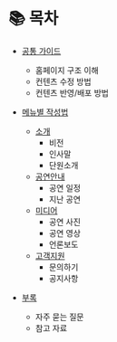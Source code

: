 # 📚 목차

- [공통 가이드](#공통-가이드)
  - 홈페이지 구조 이해
  - 컨텐츠 수정 방법
  - 컨텐츠 반영/배포 방법

- [메뉴별 작성법](#메뉴별-작성법)
  - [소개](#소개)
    - 비전
    - 인사말
    - 단원소개
  - [공연안내](#공연안내)
    - 공연 일정
    - 지난 공연
  - [미디어](#미디어)
    - 공연 사진
    - 공연 영상
    - 언론보도
  - [고객지원](#고객지원)
    - 문의하기
    - 공지사항

- [부록](#부록)
  - 자주 묻는 질문
  - 참고 자료
